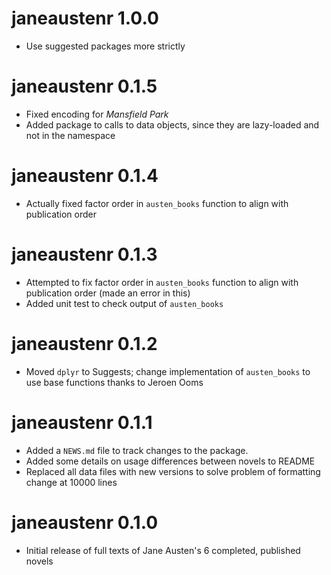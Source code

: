 # janeaustenr 1.0.0

* Use suggested packages more strictly

# janeaustenr 0.1.5

* Fixed encoding for *Mansfield Park*
* Added package to calls to data objects, since they are lazy-loaded and not in the namespace

# janeaustenr 0.1.4

* Actually fixed factor order in `austen_books` function to align with publication order

# janeaustenr 0.1.3

* Attempted to fix factor order in `austen_books` function to align with publication order (made an error in this)
* Added unit test to check output of `austen_books`

# janeaustenr 0.1.2

* Moved `dplyr` to Suggests; change implementation of `austen_books` to use base functions thanks to Jeroen Ooms

# janeaustenr 0.1.1

* Added a `NEWS.md` file to track changes to the package.
* Added some details on usage differences between novels to README
* Replaced all data files with new versions to solve problem of formatting change at 10000 lines

# janeaustenr 0.1.0

* Initial release of full texts of Jane Austen's 6 completed, published novels
